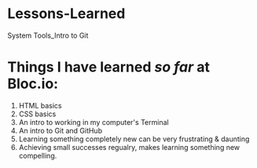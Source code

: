 # Lessons-Learned
System Tools_Intro to Git

# Things I have learned *so far* at Bloc.io:
1. HTML basics
2. CSS basics
3. An intro to working in my computer's Terminal
4. An intro to Git and GitHub
5. Learning something completely new can be very frustrating & daunting
6. Achieving small successes regualry, makes learning something new compelling.
